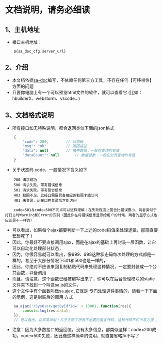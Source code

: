 # 文档说明，请务必细读

## 1、主机地址
- 接口主机地址：
``` api
	${sa_doc_cfg.server_url}
```



## 2、介绍
- 本文档依据[sa-doc](https://github.com/click33/sa-doc)编写，不依赖任何第三方工具，不存在任何【可移植性】方面的问题
- 只要你电脑上有一个可以预览html文件的软件，就可以查看它 (比如：hbuilderX、webstorm、vscode...)


## 3、文档格式说明 
- 所有接口如无特殊说明，都会返回类似下面的json格式
``` js
	{
        "code": 200,		// 状态码
        "msg": "ok"			// 返回描述
        "data": null		// 携带数据：一般在查询时有值
        "dataCount": null		// 数据总数：一般在分页查询时有值
	}
```
- 关于状态码 code，一般情况下含义如下
``` 
	200	请求成功
	500	请求失败，带有错误信息
	501	请求失败，带有警告信息
	403	权限不足，此接口需要具备相应的权限才能访问
	401	未登录，此接口在登录后才能访问
	
	code=501与code=500不同点可以这样理解：在失败程度上警告比错误要小，两者类似于打日志时Warning和Error的区别（因此你在将错误信息显示给用户的时候，两者的显示方式也应该是不一样的）
```

- 可以看出，如果每个ajax都要判断一下上述的code码值来处理逻辑，那简直要繁琐死了！
- 因此，你最好不要直接调用ajax，而是在ajax的基础上再封装一层函数，让它可以自动化处理部分状态，
- 因为，你很容易就可以看出，像999、998这种状态码每次处理的方式都是一样的，甚至于大部分情况下501和500也是一样的，
- 因此，你绝对不应该来回复制粘贴代码来处理这种情况，一定要封装成一个公共函数，以备调用
- 而且，请注意，这个函数已经被编写出来了，你可以在后台管理模块的static文件夹下找到一个叫做sa.js的文件，
- 这个文件中有个函数叫做sa.ajax ,它就是 专门处理这件事情的，请看一下下面的示例，这是封装后的调用 方式
``` js
	sa.ajax('/SysUser/getById?id=' + 10001, function(res){
        console.log(res.data);
	});
	// 可以看出，非常简单啦！几乎去除了所有不必要的重复代码，这种代码不仅书写方便 ，而且可以最大程度的降低你代码腐烂的速度 
```

- 注意：因为大多数接口的返回值，没有太多信息，都类似这样：code=200成功，code=500失败，因此像这样简单的说明，就直接省略掉不写了 














